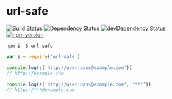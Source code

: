 # url-safe
[![Build Status](https://travis-ci.org/boennemann/url-safe.svg)](https://travis-ci.org/boennemann/url-safe)
[![Dependency Status](https://david-dm.org/boennemann/url-safe.svg)](https://david-dm.org/boennemann/url-safe)
[![devDependency Status](https://david-dm.org/boennemann/url-safe/dev-status.svg)](https://david-dm.org/boennemann/url-safe#info=devDependencies)
[![npm version](https://badge.fury.io/js/url-safe.svg)](http://badge.fury.io/js/url-safe)

`npm i -S url-safe`

```js
var s = require('url-safe')

console.log(s('http://user:pass@example.com'))
// http://example.com

console.log(s('http://user:pass@example.com', '***'))
// http://***@example.com
```
